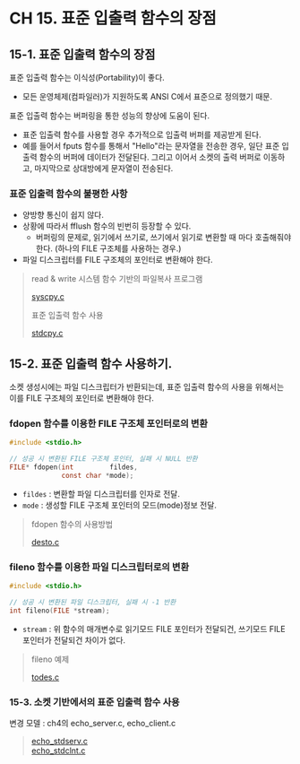# CH 15. 표준 입출력 함수의 장점

## 15-1. 표준 입출력 함수의 장점

표준 입출력 함수는 이식성(Portability)이 좋다.

-   모든 운영체제(컴파일러)가 지원하도록 ANSI C에서 표준으로 정의했기 때문.

표준 입출력 함수는 버퍼링을 통한 성능의 향상에 도움이 된다.

-   표준 입출력 함수를 사용할 경우 추가적으로 입출력 버퍼를 제공받게 된다.
-   예를 들어서 fputs 함수를 통해서 "Hello"라는 문자열을 전송한 경우, 일단
    표준 입출력 함수의 버퍼에 데이터가 전달된다. 그리고 이어서 소켓의 출력 버퍼로 이동하고, 마지막으로 상대방에게 문자열이 전송된다.

### 표준 입출력 함수의 불평한 사항

-   양방향 통신이 쉽지 않다.
-   상황에 따라서 fflush 함수의 빈번히 등장할 수 있다.
    -   버퍼링의 문제로, 읽기에서 쓰기로, 쓰기에서 읽기로 변환할 때 마다 호출해줘야 한다. (하나의 FILE 구조체를 사용하는 경우.)
-   파일 디스크립터를 FILE 구조체의 포인터로 변환해야 한다.

> read & write 시스템 함수 기반의 파일복사 프로그램
>
> [syscpy.c](https://github.com/wheejinv/C-TCPIP-Practice/blob/master/Linux/15_%EC%86%8C%EC%BC%93%EA%B3%BC%20%ED%91%9C%EC%A4%80%20%EC%9E%85%EC%B6%9C%EB%A0%A5/syscpy.c)<br>
>
> 표준 입출력 함수 사용
>
> [stdcpy.c](https://github.com/wheejinv/C-TCPIP-Practice/blob/master/Linux/15_%EC%86%8C%EC%BC%93%EA%B3%BC%20%ED%91%9C%EC%A4%80%20%EC%9E%85%EC%B6%9C%EB%A0%A5/stdcpy.c)<br>

## 15-2. 표준 입출력 함수 사용하기.

소켓 생성시에는 파일 디스크립터가 반환되는데, 표준 입출력 함수의 사용을 위해서는 이를 FILE 구조체의 포인터로 변환해야 한다.

### fdopen 함수를 이용한 FILE 구조체 포인터로의 변환

```c
#include <stdio.h>

// 성공 시 변환된 FILE 구조체 포인터, 실패 시 NULL 반환
FILE* fdopen(int         fildes,
             const char *mode);
```

-   `fildes` : 변환할 파일 디스크립터를 인자로 전달.
-   `mode` : 생성할 FILE 구조체 포인터의 모드(mode)정보 전달.

> fdopen 함수의 사용방법
>
> [desto.c](https://github.com/wheejinv/C-TCPIP-Practice/blob/master/Linux/15_%EC%86%8C%EC%BC%93%EA%B3%BC%20%ED%91%9C%EC%A4%80%20%EC%9E%85%EC%B6%9C%EB%A0%A5/desto.c)

### fileno 함수를 이용한 파일 디스크립터로의 변환

```c
#include <stdio.h>

// 성공 시 변환된 파일 디스크립터, 실패 시 -1 반환
int fileno(FILE *stream);
```

-   `stream` : 위 함수의 매개변수로 읽기모드 FILE 포인터가 전달되건, 쓰기모드 FILE 포인터가 전달되건 차이가 없다.

> fileno 예제
>
> [todes.c](https://github.com/wheejinv/C-TCPIP-Practice/blob/master/Linux/15_%EC%86%8C%EC%BC%93%EA%B3%BC%20%ED%91%9C%EC%A4%80%20%EC%9E%85%EC%B6%9C%EB%A0%A5/todes.c)

### 15-3. 소켓 기반에서의 표준 입출력 함수 사용

변경 모델 : ch4의 echo_server.c, echo_client.c

> [echo_stdserv.c](https://github.com/wheejinv/C-TCPIP-Practice/blob/master/Linux/15_%EC%86%8C%EC%BC%93%EA%B3%BC%20%ED%91%9C%EC%A4%80%20%EC%9E%85%EC%B6%9C%EB%A0%A5/echo_stdserv.c)<br>
> [echo_stdclnt.c](https://github.com/wheejinv/C-TCPIP-Practice/blob/master/Linux/15_%EC%86%8C%EC%BC%93%EA%B3%BC%20%ED%91%9C%EC%A4%80%20%EC%9E%85%EC%B6%9C%EB%A0%A5/echo_stdclnt.c)<br>
